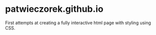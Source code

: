 # patwieczorek.github.io
First attempts at creating a fully interactive html page with styling using CSS.
